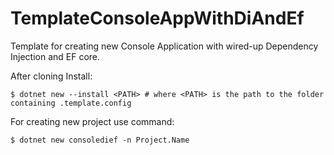 # TemplateConsoleAppWithDiAndEf

Template for creating new Console Application with wired-up Dependency Injection and EF core.

After cloning Install:

```
$ dotnet new --install <PATH> # where <PATH> is the path to the folder containing .template.config
```

For creating new project use command:

```
$ dotnet new consoledief -n Project.Name
```
